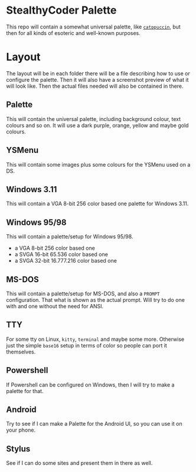 # StealthyCoder Palette

This repo will contain a somewhat universal palette, like [`catppuccin`](https://github.com/catppuccin), but then for all kinds of esoteric and well-known purposes.

# Layout

The layout will be in each folder there will be a file describing how to use or configure the palette. Then it will also have a screenshot preview of what it will look like.
Then the actual files needed will also be contained in there.

## Palette

This will contain the universal palette, including background colour, text colours and so on.
It will use a dark purple, orange, yellow and maybe gold colours.

## YSMenu

This will contain some images plus some colours for the YSMenu used on a DS.

## Windows 3.11

This will contain a VGA 8-bit 256 color based one palette for Windows 3.11.

## Windows 95/98

This will contain a palette/setup for Windows 95/98.

- a VGA 8-bit 256 color based one
- a SVGA 16-bit 65.536 color based one
- a SVGA 32-bit 16.777.216 color based one

## MS-DOS

This will contain a palette/setup for MS-DOS, and also a `PROMPT` configuration.
That what is shown as the actual prompt. Will try to do one with and one without the need for ANSI.

## TTY

For some tty on Linux, `kitty`, `terminal` and maybe some more. Otherwise just the simple `base16` setup in terms of color so people can port it themselves.

## Powershell

If Powershell can be configured on Windows, then I will try to make a palette for that.

## Android

Try to see if I can make a Palette for the Android UI, so you can use it on your phone.

## Stylus

See if I can do some sites and present them in there as well.
